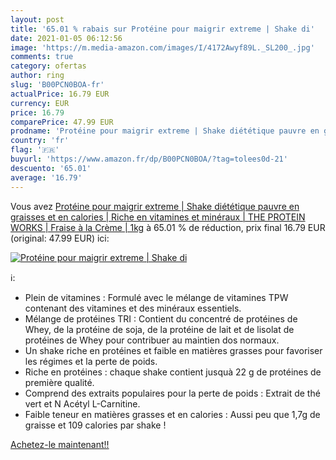 ```yaml
---
layout: post
title: '65.01 % rabais sur Protéine pour maigrir extreme | Shake di'
date: 2021-01-05 06:12:56
image: 'https://m.media-amazon.com/images/I/4172Awyf89L._SL200_.jpg'
comments: true
category: ofertas
author: ring
slug: 'B00PCN0BOA-fr'
actualPrice: 16.79 EUR
currency: EUR
price: 16.79
comparePrice: 47.99 EUR
prodname: 'Protéine pour maigrir extreme | Shake diététique pauvre en graisses et en calories | Riche en vitamines et minéraux | THE PROTEIN WORKS | Fraise à la Crème | 1kg'
country: 'fr'
flag: '🇫🇷'
buyurl: 'https://www.amazon.fr/dp/B00PCN0BOA/?tag=tolees0d-21'
descuento: '65.01'
average: '16.79'
---
```


Vous avez [Protéine pour maigrir extreme | Shake diététique pauvre en graisses et en calories | Riche en vitamines et minéraux | THE PROTEIN WORKS | Fraise à la Crème | 1kg](https://www.amazon.fr/dp/B00PCN0BOA/?tag=tolees0d-21)  à  65.01 % de réduction, prix final  16.79 EUR (original: 47.99 EUR) ici:

[![Protéine pour maigrir extreme | Shake di](https://m.media-amazon.com/images/I/4172Awyf89L._SL200_.jpg)](https://www.amazon.fr/dp/B00PCN0BOA/?tag=tolees0d-21)

ℹ️:

- Plein de vitamines : Formulé avec le mélange de vitamines TPW contenant des vitamines et des minéraux essentiels.
- Mélange de protéines TRI : Contient du concentré de protéines de Whey, de la protéine de soja, de la protéine de lait et de lisolat de protéines de Whey pour contribuer au maintien dos normaux.
- Un shake riche en protéines et faible en matières grasses pour favoriser les régimes et la perte de poids.
- Riche en protéines : chaque shake contient jusquà 22 g de protéines de première qualité.
- Comprend des extraits populaires pour la perte de poids : Extrait de thé vert et N Acétyl L-Carnitine.
- Faible teneur en matières grasses et en calories : Aussi peu que 1,7g de graisse et 109 calories par shake !

[Achetez-le maintenant!!](https://www.amazon.fr/dp/B00PCN0BOA/?tag=tolees0d-21)
